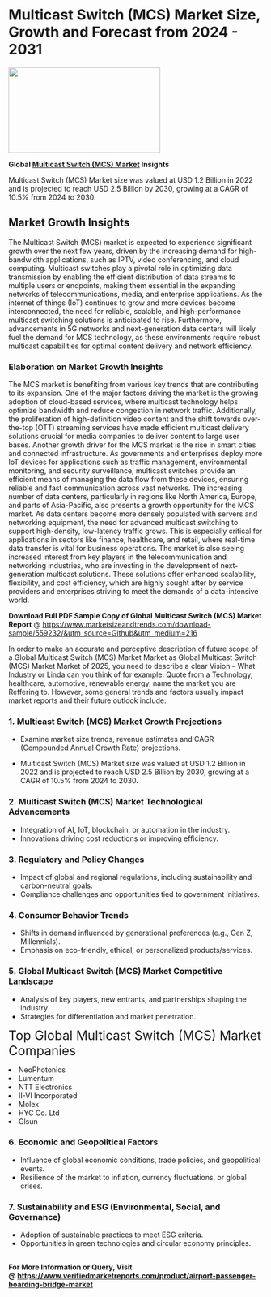 <H1>Multicast Switch (MCS) Market Size, Growth and Forecast from 2024 - 2031</H1><img class="aligncenter size-medium wp-image-584254" src="https://thirdeyenews.in/wp-content/uploads/2024/09/Global-Market-Research-300x168.jpeg" alt="" width="300" height="168" /><p><strong>Global&nbsp;<a href="https://www.marketsizeandtrends.com/download-sample/559232/&amp;utm_source=Github&utm_medium=216">Multicast Switch (MCS) Market</a> Insights</strong></p><p>Multicast Switch (MCS) Market size was valued at USD 1.2 Billion in 2022 and is projected to reach USD 2.5 Billion by 2030, growing at a CAGR of 10.5% from 2024 to 2030.</p><p><h2>Market Growth Insights</h2> The Multicast Switch (MCS) market is expected to experience significant growth over the next few years, driven by the increasing demand for high-bandwidth applications, such as IPTV, video conferencing, and cloud computing. Multicast switches play a pivotal role in optimizing data transmission by enabling the efficient distribution of data streams to multiple users or endpoints, making them essential in the expanding networks of telecommunications, media, and enterprise applications. As the internet of things (IoT) continues to grow and more devices become interconnected, the need for reliable, scalable, and high-performance multicast switching solutions is anticipated to rise. Furthermore, advancements in 5G networks and next-generation data centers will likely fuel the demand for MCS technology, as these environments require robust multicast capabilities for optimal content delivery and network efficiency. <h3>Elaboration on Market Growth Insights</h3> The MCS market is benefiting from various key trends that are contributing to its expansion. One of the major factors driving the market is the growing adoption of cloud-based services, where multicast technology helps optimize bandwidth and reduce congestion in network traffic. Additionally, the proliferation of high-definition video content and the shift towards over-the-top (OTT) streaming services have made efficient multicast delivery solutions crucial for media companies to deliver content to large user bases. Another growth driver for the MCS market is the rise in smart cities and connected infrastructure. As governments and enterprises deploy more IoT devices for applications such as traffic management, environmental monitoring, and security surveillance, multicast switches provide an efficient means of managing the data flow from these devices, ensuring reliable and fast communication across vast networks. The increasing number of data centers, particularly in regions like North America, Europe, and parts of Asia-Pacific, also presents a growth opportunity for the MCS market. As data centers become more densely populated with servers and networking equipment, the need for advanced multicast switching to support high-density, low-latency traffic grows. This is especially critical for applications in sectors like finance, healthcare, and retail, where real-time data transfer is vital for business operations. The market is also seeing increased interest from key players in the telecommunication and networking industries, who are investing in the development of next-generation multicast solutions. These solutions offer enhanced scalability, flexibility, and cost efficiency, which are highly sought after by service providers and enterprises striving to meet the demands of a data-intensive world. </p><p><span class=""><strong>Download Full PDF Sample Copy of Global Multicast Switch (MCS) Market Report</strong> @ <a href="https://www.marketsizeandtrends.com/download-sample/559232/&amp;utm_source=Github&utm_medium=216" target="_blank">https://www.marketsizeandtrends.com/download-sample/559232/&amp;utm_source=Github&utm_medium=216</a></span></p><p>In order to make an accurate and perceptive description of future scope of a Global&nbsp;Multicast Switch (MCS) Market Market as Global&nbsp;Multicast Switch (MCS) Market Market of 2025, you need to describe a clear Vision &ndash; What Industry or Linda can you think of for example: Quote from a Technology, healthcare, automotive, renewable energy, name the market you are Reffering to. However, some general trends and factors usually impact market reports and their future outlook include:</p><h3>1.&nbsp;<strong>Multicast Switch (MCS) Market Growth Projections</strong></h3><ul><li>Examine market size trends, revenue estimates and CAGR (Compounded Annual Growth Rate) projections.</li><li><p>Multicast Switch (MCS) Market size was valued at USD 1.2 Billion in 2022 and is projected to reach USD 2.5 Billion by 2030, growing at a CAGR of 10.5% from 2024 to 2030.</p></li></ul><h3>2.&nbsp;<strong>Multicast Switch (MCS) Market Technological Advancements</strong></h3><ul><li>Integration of AI, IoT, blockchain, or automation in the industry.</li><li>Innovations driving cost reductions or improving efficiency.</li></ul><h3>3.&nbsp;<strong>Regulatory and Policy Changes</strong></h3><ul><li>Impact of global and regional regulations, including sustainability and carbon-neutral goals.</li><li>Compliance challenges and opportunities tied to government initiatives.</li></ul><h3>4.&nbsp;<strong>Consumer Behavior Trends</strong></h3><ul><li>Shifts in demand influenced by generational preferences (e.g., Gen Z, Millennials).</li><li>Emphasis on eco-friendly, ethical, or personalized products/services.</li></ul><h3>5.&nbsp;<strong>Global Multicast Switch (MCS) Market Competitive Landscape</strong></h3><ul><li>Analysis of key players, new entrants, and partnerships shaping the industry.</li><li>Strategies for differentiation and market penetration.</li></ul><p data-pm-slice="1 1 []"><span style="color: inherit; font-family: inherit; font-size: 25px;">Top Global Multicast Switch (MCS) Market Companies</span></p><div class="" data-test-id=""><p><li>NeoPhotonics</li><li> Lumentum</li><li> NTT Electronics</li><li> II-VI Incorporated</li><li> Molex</li><li> HYC Co. Ltd</li><li> Glsun</li></p></div><h3>6.&nbsp;<strong>Economic and Geopolitical Factors</strong></h3><ul><li>Influence of global economic conditions, trade policies, and geopolitical events.</li><li>Resilience of the market to inflation, currency fluctuations, or global crises.</li></ul><h3>7.&nbsp;<strong>Sustainability and ESG (Environmental, Social, and Governance)</strong></h3><ul><li>Adoption of sustainable practices to meet ESG criteria.</li><li>Opportunities in green technologies and circular economy principles.</li></ul><h2><strong style="font-size: 14px;">For More Information or Query, Visit @&nbsp;</strong><a style="background-color: #ffffff; font-size: 14px;" href="https://www.marketsizeandtrends.com/report/multicast-switch-mcs-market/" target="_blank">https://www.verifiedmarketreports.com/product/airport-passenger-boarding-bridge-market</a></h2>
